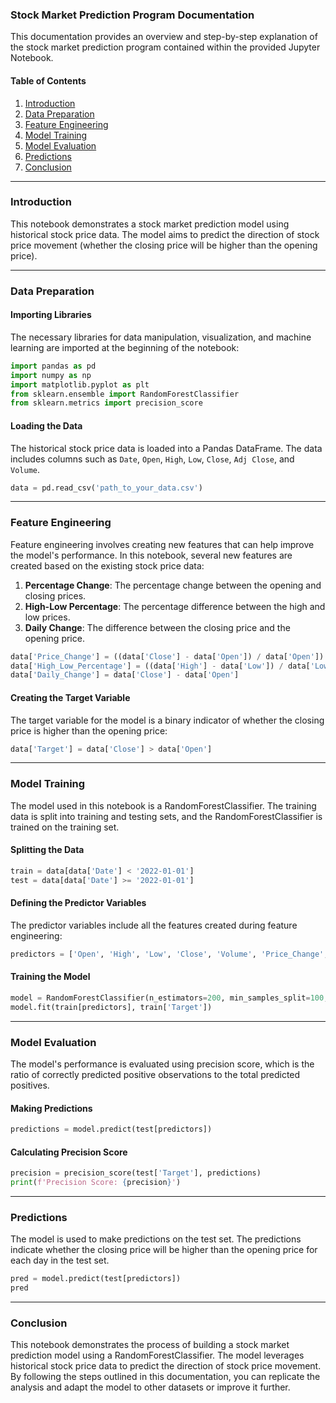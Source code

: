 ### Stock Market Prediction Program Documentation

This documentation provides an overview and step-by-step explanation of the stock market prediction program contained within the provided Jupyter Notebook.

#### Table of Contents

1. [Introduction](#Introduction)
2. [Data Preparation](#Data-Preparation)
3. [Feature Engineering](#Feature-Engineering)
4. [Model Training](#Model-Training)
5. [Model Evaluation](#Model-Evaluation)
6. [Predictions](#Predictions)
7. [Conclusion](#Conclusion)

---

### Introduction

This notebook demonstrates a stock market prediction model using historical stock price data. The model aims to predict the direction of stock price movement (whether the closing price will be higher than the opening price).

---

### Data Preparation

#### Importing Libraries

The necessary libraries for data manipulation, visualization, and machine learning are imported at the beginning of the notebook:

```python
import pandas as pd
import numpy as np
import matplotlib.pyplot as plt
from sklearn.ensemble import RandomForestClassifier
from sklearn.metrics import precision_score
```

#### Loading the Data

The historical stock price data is loaded into a Pandas DataFrame. The data includes columns such as `Date`, `Open`, `High`, `Low`, `Close`, `Adj Close`, and `Volume`.

```python
data = pd.read_csv('path_to_your_data.csv')
```

---

### Feature Engineering

Feature engineering involves creating new features that can help improve the model's performance. In this notebook, several new features are created based on the existing stock price data:

1. **Percentage Change**: The percentage change between the opening and closing prices.
2. **High-Low Percentage**: The percentage difference between the high and low prices.
3. **Daily Change**: The difference between the closing price and the opening price.

```python
data['Price_Change'] = ((data['Close'] - data['Open']) / data['Open']) * 100
data['High_Low_Percentage'] = ((data['High'] - data['Low']) / data['Low']) * 100
data['Daily_Change'] = data['Close'] - data['Open']
```

#### Creating the Target Variable

The target variable for the model is a binary indicator of whether the closing price is higher than the opening price:

```python
data['Target'] = data['Close'] > data['Open']
```

---

### Model Training

The model used in this notebook is a RandomForestClassifier. The training data is split into training and testing sets, and the RandomForestClassifier is trained on the training set.

#### Splitting the Data

```python
train = data[data['Date'] < '2022-01-01']
test = data[data['Date'] >= '2022-01-01']
```

#### Defining the Predictor Variables

The predictor variables include all the features created during feature engineering:

```python
predictors = ['Open', 'High', 'Low', 'Close', 'Volume', 'Price_Change', 'High_Low_Percentage', 'Daily_Change']
```

#### Training the Model

```python
model = RandomForestClassifier(n_estimators=200, min_samples_split=100, random_state=1)
model.fit(train[predictors], train['Target'])
```

---

### Model Evaluation

The model's performance is evaluated using precision score, which is the ratio of correctly predicted positive observations to the total predicted positives.

#### Making Predictions

```python
predictions = model.predict(test[predictors])
```

#### Calculating Precision Score

```python
precision = precision_score(test['Target'], predictions)
print(f'Precision Score: {precision}')
```

---

### Predictions

The model is used to make predictions on the test set. The predictions indicate whether the closing price will be higher than the opening price for each day in the test set.

```python
pred = model.predict(test[predictors])
pred
```

---

### Conclusion

This notebook demonstrates the process of building a stock market prediction model using a RandomForestClassifier. The model leverages historical stock price data to predict the direction of stock price movement. By following the steps outlined in this documentation, you can replicate the analysis and adapt the model to other datasets or improve it further.

